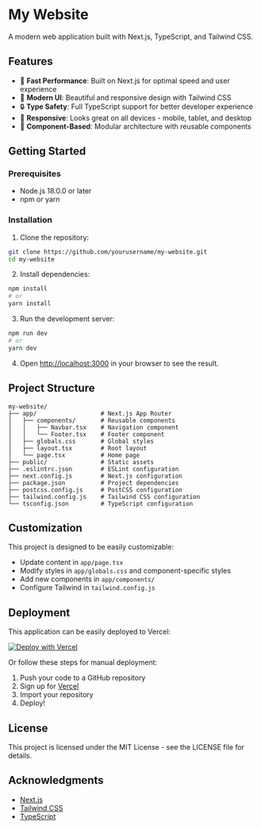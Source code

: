# My Website

A modern web application built with Next.js, TypeScript, and Tailwind CSS.

## Features

- 🚀 **Fast Performance**: Built on Next.js for optimal speed and user experience
- 🎨 **Modern UI**: Beautiful and responsive design with Tailwind CSS
- 🔒 **Type Safety**: Full TypeScript support for better developer experience
- 📱 **Responsive**: Looks great on all devices - mobile, tablet, and desktop
- 🧩 **Component-Based**: Modular architecture with reusable components

## Getting Started

### Prerequisites

- Node.js 18.0.0 or later
- npm or yarn

### Installation

1. Clone the repository:

```bash
git clone https://github.com/yourusername/my-website.git
cd my-website
```

2. Install dependencies:

```bash
npm install
# or
yarn install
```

3. Run the development server:

```bash
npm run dev
# or
yarn dev
```

4. Open [http://localhost:3000](http://localhost:3000) in your browser to see the result.

## Project Structure

```
my-website/
├── app/                  # Next.js App Router
│   ├── components/       # Reusable components
│   │   ├── Navbar.tsx    # Navigation component
│   │   └── Footer.tsx    # Footer component
│   ├── globals.css       # Global styles
│   ├── layout.tsx        # Root layout
│   └── page.tsx          # Home page
├── public/               # Static assets
├── .eslintrc.json        # ESLint configuration
├── next.config.js        # Next.js configuration
├── package.json          # Project dependencies
├── postcss.config.js     # PostCSS configuration
├── tailwind.config.js    # Tailwind CSS configuration
└── tsconfig.json         # TypeScript configuration
```

## Customization

This project is designed to be easily customizable:

- Update content in `app/page.tsx`
- Modify styles in `app/globals.css` and component-specific styles
- Add new components in `app/components/`
- Configure Tailwind in `tailwind.config.js`

## Deployment

This application can be easily deployed to Vercel:

[![Deploy with Vercel](https://vercel.com/button)](https://vercel.com/new/clone?repository-url=https%3A%2F%2Fgithub.com%2Fyourusername%2Fmy-website)

Or follow these steps for manual deployment:

1. Push your code to a GitHub repository
2. Sign up for [Vercel](https://vercel.com)
3. Import your repository
4. Deploy!

## License

This project is licensed under the MIT License - see the LICENSE file for details.

## Acknowledgments

- [Next.js](https://nextjs.org/)
- [Tailwind CSS](https://tailwindcss.com/)
- [TypeScript](https://www.typescriptlang.org/)
